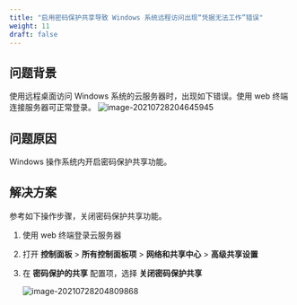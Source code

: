 ```yaml
---
title: "启用密码保护共享导致 Windows 系统远程访问出现“凭据无法工作”错误"
weight: 11
draft: false
---
```


## 问题背景
使用远程桌面访问 Windows 系统的云服务器时，出现如下错误。使用 web 终端连接服务器可正常登录。
![image-20210728204645945](../../../_images/win_not_work.png)

## 问题原因
Windows 操作系统内开启密码保护共享功能。

## 解决方案
参考如下操作步骤，关闭密码保护共享功能。

1. 使用 web 终端登录云服务器
2. 打开 **控制面板** > **所有控制面板项** > **网络和共享中心** > **高级共享设置**
3. 在 **密码保护的共享** 配置项，选择 **关闭密码保护共享** 

   ![image-20210728204809868](../../../_images/win_not_work2.png)
